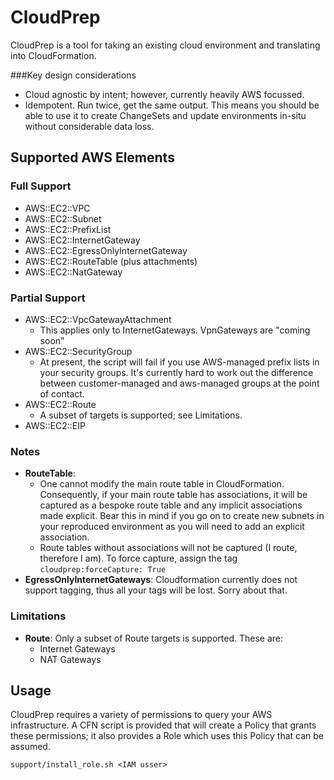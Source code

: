 # CloudPrep

CloudPrep is a tool for taking an existing cloud environment and translating into CloudFormation.

###Key design considerations
* Cloud agnostic by intent; however, currently heavily AWS focussed.
* Idempotent.  Run twice, get the same output.  This means you should be able to use it to create ChangeSets and update
  environments in-situ without considerable data loss.

## Supported AWS Elements
 
### Full Support
* AWS::EC2::VPC
* AWS::EC2::Subnet
* AWS::EC2::PrefixList
* AWS::EC2::InternetGateway
* AWS::EC2::EgressOnlyInternetGateway
* AWS::EC2::RouteTable (plus attachments)
* AWS::EC2::NatGateway

### Partial Support
* AWS::EC2::VpcGatewayAttachment
  * This applies only to InternetGateways.  VpnGateways are "coming soon"
* AWS::EC2::SecurityGroup
  * At present, the script will fail if you use AWS-managed prefix lists in your security groups.  It's currently hard
    to work out the difference between customer-managed and aws-managed groups at the point of contact.
* AWS::EC2::Route
  * A subset of targets is supported; see Limitations.
* AWS::EC2::EIP

### Notes
* **RouteTable**: 
  * One cannot modify the main route table in CloudFormation.  Consequently, if your main route table has associations,
    it will be captured as a bespoke route table and any implicit associations made explicit.  Bear this in mind if you
    go on to create new subnets in your reproduced environment as you will need to add an explicit association.
  * Route tables without associations will not be captured (I route, therefore I am).  To force capture, assign the tag
    `cloudprep:forceCapture: True`
* **EgressOnlyInternetGateways**: Cloudformation currently does not support tagging, thus all your tags will be lost.
  Sorry about that.
### Limitations

* **Route**: Only a subset of Route targets is supported.  These are:
  * Internet Gateways
  * NAT Gateways


## Usage

CloudPrep requires a variety of permissions to query your AWS infrastructure.  A CFN script is provided that will 
create a Policy that grants these permissions; it also provides a Role which uses this Policy that can be assumed.

````
support/install_role.sh <IAM usser>
````

